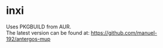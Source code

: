 # inxi
Uses PKGBUILD from AUR.
<br>
The latest version can be found at: https://github.com/manuel-192/antergos-mup
